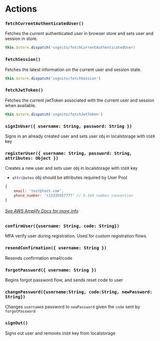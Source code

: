 # Actions

### `fetchCurrentAuthenticatedUser()`
Fetches the current authenticated user in browser store and sets user and session in store.
```js
this.$store.dispatch('cognito/fetchCurrentAuthenticatedUser)
```

### `fetchSession()`
Fetches the latest information on the current user and session state.

```js
this.$store.dispatch('cognito/fetchSession')
```

### `fetchJwtToken()`

Fetches the current jwtToken associated with the current user and session when available.

```js
this.$store.dispatch('cognito/fetchJwtToken')
```

### `signInUser({ username: String, password: String })`
Signs in an already created user and sets user obj in localstorage with `USER` key

### `registerUser({ username: String, password: String, attributes: Object })`
Creates a new user and sets user obj in localstorage with `USER` key
* `attributes` obj should be attributes required by User Pool
```js
{
    email: 'test@test.com',
    phone_number: '+13335557777' // E.164 number convention
}
```
###### [See AWS Amplify Docs for more info](https://aws-amplify.github.io/amplify-js/media/authentication_guide#sign-up)

### `confirmUser({username: String, code: String})`
MFA verify user during registration. Used for custom registration flows.

### `resendConfirmation({ username: String })`
Resends confirmation email/code

### `forgotPassword({ username: String })`
Begins forgot password flow, and sends reset code to user

### `changePassword({username:String, code:String, newPassword: String})`
Changes `username`s password to `newPassword` given the `code` sent by `forgotPassword`

### `signOut()`
Signs out user and removes `USER` key from localstorage
